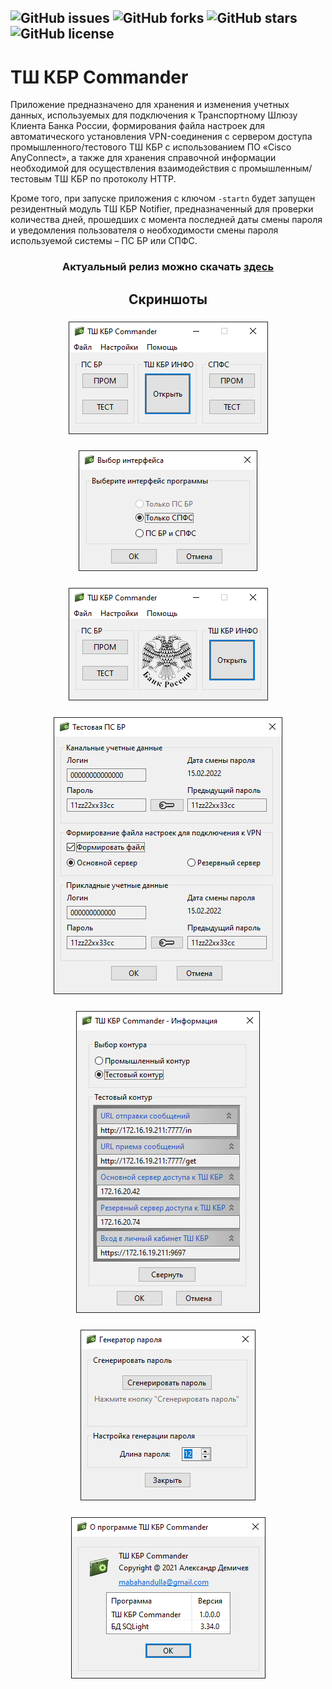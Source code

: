 ![GitHub issues](https://img.shields.io/github/issues/mabahandulla/TSHKBRCommander?style=plastic "GitHub issues") ![GitHub forks](https://img.shields.io/github/forks/mabahandulla/TSHKBRCommander?style=plastic "GitHub forks") ![GitHub stars](https://img.shields.io/github/stars/mabahandulla/TSHKBRCommander?style=plastic "GitHub stars") ![GitHub license](https://img.shields.io/github/license/mabahandulla/TSHKBRCommander?style=plastic "GitHub license")
---
# ТШ КБР Commander

   Приложение предназначено для хранения и изменения учетных данных, используемых для подключения к Транспортному Шлюзу Клиента Банка России, формирования файла настроек для автоматического установления VPN-соединения с сервером доступа промышленного/тестового ТШ КБР с использованием ПО «Cisco AnyConnect», а также для хранения справочной информации необходимой для осуществления взаимодействия с промышленным/тестовым ТШ КБР по протоколу HTTP.
   
   Кроме того, при запуске приложения с ключом `-startn` будет запущен резидентный модуль ТШ КБР Notifier, предназначенный для проверки количества дней, прошедших с момента последней даты смены пароля и уведомления пользователя о необходимости смены пароля используемой системы – ПС БР или СПФС.
   
<h3 align="center">Актуальный релиз можно скачать <a href="https://github.com/mabahandulla/TSHKBRCommander/releases/tag/tshkbrcommander" target="_blank">здесь</a></h3>

<h2 align="center">Скриншоты</h2>
<h3 align="center"><img src="https://github.com/mabahandulla/TSHKBRCommander/blob/main/Screenshots/StartWindow.png" height="180" alt="Главное окно"/></h3>

<h3 align="center"><img src="https://github.com/mabahandulla/TSHKBRCommander/blob/main/Screenshots/OnlyPSBR.png" height="193" alt="Выбор интерфейса"/></h3>

<h3 align="center"><img src="https://github.com/mabahandulla/TSHKBRCommander/blob/main/Screenshots/StartWindowPSBR.png" height="180" alt="Выбрана только ПС БР"/></h3>

<h3 align="center"><img src="https://github.com/mabahandulla/TSHKBRCommander/blob/main/Screenshots/PSBR_TEST.png" height="443" alt="Окно с тестовыми учетными данными"/></h3>

<h3 align="center"><img src="https://github.com/mabahandulla/TSHKBRCommander/blob/main/Screenshots/Info.png" height="483" alt="Окно с информацией"/></h3>

<h3 align="center"><img src="https://github.com/mabahandulla/TSHKBRCommander/blob/main/Screenshots/GeneratorSettings.png" height="273" alt="Окно генератора пароля"/></h3>

<h3 align="center"><img src="https://github.com/mabahandulla/TSHKBRCommander/blob/main/Screenshots/About.png" height="258" alt="О программе"/></h3>
